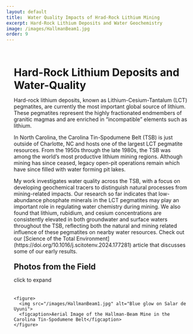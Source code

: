 ```yaml
---
layout: default
title:  Water Quality Impacts of Hrad-Rock Lithium Mining
excerpt: Hard-Rock Lithium Deposits and Water Geochemistry
image: /images/HallmanBeam1.jpg
order: 9
---
```

<style>
/* Page container so content isn't flush against the window */
.page-content {
  max-width: 980px;    /* readable column width */
  margin: 0 auto;      /* center on larger screens */
  padding: 28px 20px;  /* breathing room on mobile & desktop */
  box-sizing: border-box;
}

/* Optional: nicer typography spacing for headings & paragraphs */
.page-content h1,
.page-content h2,
.page-content h3 {
  margin-top: 1.25rem;
  margin-bottom: 0.6rem;
}

/* Gallery grid: responsive 1-3 columns */
.gallery-grid {
  display: grid;
  grid-template-columns: repeat(auto-fit, minmax(220px, 1fr));
  gap: 16px;
  margin: 1.25rem 0 2rem;
}

/* Figure styling */
.gallery-grid figure {
  margin: 0;
  background: #fff;
  border-radius: 8px;
  overflow: hidden;
  border: 1px solid rgba(0,0,0,0.06);
  box-shadow: 0 1px 6px rgba(0,0,0,0.06);
  display: flex;
  flex-direction: column;
}

.gallery-grid img {
  width: 100%;
  height: 180px;
  object-fit: cover;
  display: block;
}

/* Caption styling */
.gallery-grid figcaption {
  padding: 0.5rem 0.75rem;
  font-size: 0.92rem;
  color: #333;
  line-height: 1.3;
}

/* Make sure long code/links wrap inside the container */
.page-content p, .page-content a {
  word-break: break-word;
}
</style>

<div class="page-content">

  <!-- Use HTML headings inside an HTML wrapper so they render correctly -->
  <h1>Hard-Rock Lithium Deposits and Water-Quality</h1>
<p>
Hard-rock lithium deposits, known as Lithium-Cesium-Tantalum (LCT) pegmatites, are currently the most important global source of lithium. These pegmatites represent the highly fractionated endmembers of granitic magmas and are enriched in “incompatible” elements such as lithium.
</p>
<p>
In North Carolina, the Carolina Tin-Spodumene Belt (TSB) is just outside of Charlotte, NC and hosts one of the largest LCT pegmatite resources. From the 1950s through the late 1980s, the TSB was among the world’s most productive lithium mining regions. Although mining has since ceased, legacy open-pit operations remain which have since filled with water forming pit lakes.
</p>
<p>
My work investigates water quality across the TSB, with a focus on developing geochemical tracers to distinguish natural processes from mining-related impacts. Our research so far indicates that low-abundance phosphate minerals in the LCT pegmatites may play an important role in regulating water chemistry during mining. We also found that lithium, rubidium, and cesium concentrations are consistently elevated in both groundwater and surface waters throughout the TSB, reflecting both the natural and mining related influence of these pegmatites on nearby water resources. Check out our [Science of the Total Environment](https://doi.org/10.1016/j.scitotenv.2024.177281) article that discusses some of our early results.
</p>
 

  <h2>Photos from the Field</h2>
  <p>click to expand</p>

  <!-- Responsive gallery: add as many <figure> blocks as you want -->
  <div class="gallery-grid">

    <figure>
      <img src="/images/HallmanBeam1.jpg" alt="Blue glow on Salar de Uyuni">
      <figcaption>Aerial Image of the Hallman-Beam Mine in the Carolina Tin-Spodumene Belt</figcaption>
    </figure>
    

  </div> <!-- /.gallery-grid -->

  <!-- Lightbox overlay element -->
  <div class="lightbox" id="lightbox">
    <img src="" alt="Full size image">
  </div>

</div> <!-- /.page-content -->

<style>
/* Lightbox overlay */
.lightbox {
  display: none;
  position: fixed;
  z-index: 9999;
  top: 0; left: 0; right: 0; bottom: 0;
  background: rgba(0,0,0,0.85);
  justify-content: center;
  align-items: center;
}
.lightbox img {
  max-width: 90%;
  max-height: 90%;
  border-radius: 6px;
  box-shadow: 0 4px 20px rgba(0,0,0,0.5);
}
</style>

<script>
document.querySelectorAll('.gallery-grid img').forEach(img => {
  img.addEventListener('click', () => {
    const lightbox = document.getElementById('lightbox');
    lightbox.style.display = 'flex';
    lightbox.querySelector('img').src = img.src;
  });
});

document.getElementById('lightbox').addEventListener('click', () => {
  document.getElementById('lightbox').style.display = 'none';
});
</script>

